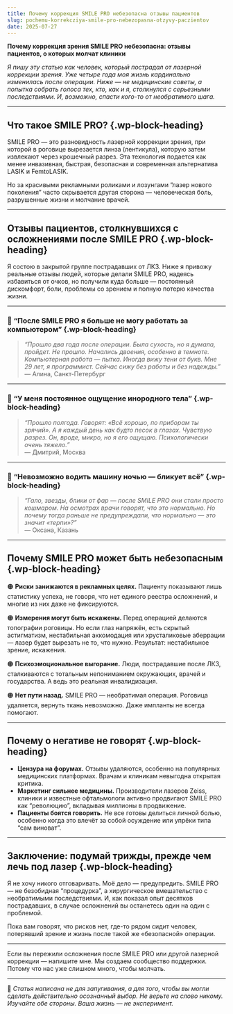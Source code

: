 ```yaml
---
title: Почему коррекция SMILE PRO небезопасна отзывы пациентов
slug: pochemu-korrekcziya-smile-pro-nebezopasna-otzyvy-paczientov
date: 2025-07-27
---
```

**Почему коррекция зрения SMILE PRO небезопасна: отзывы пациентов, о которых молчат клиники**

_Я пишу эту статью как человек, который пострадал от лазерной коррекции зрения. Уже четыре года моя жизнь кардинально изменилась после операции. Ниже — не медицинские советы, а попытка собрать голоса тех, кто, как и я, столкнулся с серьезными последствиями. И, возможно, спасти кого-то от необратимого шага._

<hr class="wp-block-separator has-alpha-channel-opacity" />

## Что такое SMILE PRO? {.wp-block-heading}

SMILE PRO — это разновидность лазерной коррекции зрения, при которой в роговице вырезается линза (лентикула), которую затем извлекают через крошечный разрез. Эта технология подается как менее инвазивная, быстрая, безопасная и современная альтернатива LASIK и FemtoLASIK.

Но за красивыми рекламными роликами и лозунгами &#8220;лазер нового поколения&#8221; часто скрывается другая сторона — человеческая боль, разрушенные жизни и молчание врачей.

<hr class="wp-block-separator has-alpha-channel-opacity" />

## Отзывы пациентов, столкнувшихся с осложнениями после SMILE PRO {.wp-block-heading}

Я состою в закрытой группе пострадавших от ЛКЗ. Ниже я привожу реальные отзывы людей, которые делали SMILE PRO, надеясь избавиться от очков, но получили куда больше — постоянный дискомфорт, боли, проблемы со зрением и полную потерю качества жизни.

<hr class="wp-block-separator has-alpha-channel-opacity" />

### 🔹&nbsp;**&#8220;После SMILE PRO я больше не могу работать за компьютером&#8221;** {.wp-block-heading}

<blockquote class="wp-block-quote is-layout-flow wp-block-quote-is-layout-flow">
  <p>
    <em>&#8220;Прошло два года после операции. Была сухость, но я думала, пройдет. Не прошло. Начались двоения, особенно в темноте. Компьютерная работа — пытка. Иногда вижу тени от букв. Мне 29 лет, я программист. Сейчас сижу без работы и без надежды.&#8221;</em><br />— Алина, Санкт-Петербург
  </p>
</blockquote>

<hr class="wp-block-separator has-alpha-channel-opacity" />

### 🔹&nbsp;**&#8220;У меня постоянное ощущение инородного тела&#8221;** {.wp-block-heading}

<blockquote class="wp-block-quote is-layout-flow wp-block-quote-is-layout-flow">
  <p>
    <em>&#8220;Прошло полгода. Говорят: «Всё хорошо, по приборам ты зрячий». А я каждый день как будто песок в глазах. Чувствую разрез. Он, вроде, микро, но я его ощущаю. Психологически очень тяжело.&#8221;</em><br />— Дмитрий, Москва
  </p>
</blockquote>

<hr class="wp-block-separator has-alpha-channel-opacity" />

### 🔹&nbsp;**&#8220;Невозможно водить машину ночью — бликует всё&#8221;** {.wp-block-heading}

<blockquote class="wp-block-quote is-layout-flow wp-block-quote-is-layout-flow">
  <p>
    <em>&#8220;Гало, звезды, блики от фар — после SMILE PRO они стали просто кошмаром. На осмотрах врачи говорят, что это нормально. Но почему тогда раньше не предупреждали, что нормально — это значит «терпи»?&#8221;</em><br />— Оксана, Казань
  </p>
</blockquote>

<hr class="wp-block-separator has-alpha-channel-opacity" />

## Почему SMILE PRO может быть небезопасным {.wp-block-heading}

🟠&nbsp;**Риски занижаются в рекламных целях.**&nbsp;Пациенту показывают лишь статистику успеха, не говоря, что нет единого реестра осложнений, и многие из них даже не фиксируются.

🟠&nbsp;**Измерения могут быть искажены.**&nbsp;Перед операцией делаются топографии роговицы. Но если глаз напряжён, есть скрытый астигматизм, нестабильная аккомодация или хрусталиковые аберрации — лазер будет вырезать не то, что нужно. Результат: нестабильное зрение, искажения.

🟠&nbsp;**Психоэмоциональное выгорание.**&nbsp;Люди, пострадавшие после ЛКЗ, сталкиваются с тотальным непониманием окружающих, врачей и государства. А ведь это реальная инвалидизация.

🟠&nbsp;**Нет пути назад.**&nbsp;SMILE PRO — необратимая операция. Роговица удаляется, вернуть ткань невозможно. Даже импланты не всегда помогают.

<hr class="wp-block-separator has-alpha-channel-opacity" />

## Почему о негативе не говорят {.wp-block-heading}

<ul class="wp-block-list">
  <li>
    <strong>Цензура на форумах.</strong> Отзывы удаляются, особенно на популярных медицинских платформах. Врачам и клиникам невыгодна открытая критика.
  </li>
  <li>
    <strong>Маркетинг сильнее медицины.</strong> Производители лазеров Zeiss, клиники и известные офтальмологи активно продвигают SMILE PRO как &#8220;революцию&#8221;, вкладывая миллионы в продвижение.
  </li>
  <li>
    <strong>Пациенты боятся говорить.</strong> Не все готовы делиться личной болью, особенно когда это влечёт за собой осуждение или упрёки типа &#8220;сам виноват&#8221;.
  </li>
</ul>

<hr class="wp-block-separator has-alpha-channel-opacity" />

## Заключение: подумай трижды, прежде чем лечь под лазер {.wp-block-heading}

Я не хочу никого отговаривать. Моё дело — предупредить. SMILE PRO — не безобидная &#8220;процедурка&#8221;, а хирургическое вмешательство с необратимыми последствиями. И, как показал опыт десятков пострадавших, в случае осложнений вы останетесь один на один с проблемой.

Пока вам говорят, что рисков нет, где-то рядом сидит человек, потерявший зрение и жизнь после такой же «безопасной» операции.

<hr class="wp-block-separator has-alpha-channel-opacity" />

Если вы пережили осложнения после SMILE PRO или другой лазерной коррекции — напишите мне. Мы создаем сообщество поддержки. Потому что нас уже слишком много, чтобы молчать.

<hr class="wp-block-separator has-alpha-channel-opacity" />

📌&nbsp;_Статья написана не для запугивания, а для того, чтобы вы могли сделать действительно осознанный выбор. Не верьте на слово никому. Изучайте обе стороны. Ваша жизнь — не эксперимент._